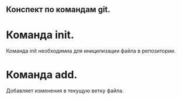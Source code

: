 ## Конспект по командам git.

# Команда init.

Команда init необходимиа для иницилизации файла в репозитории.

# Команда add.

Добавляет изменения в текущую ветку файла.